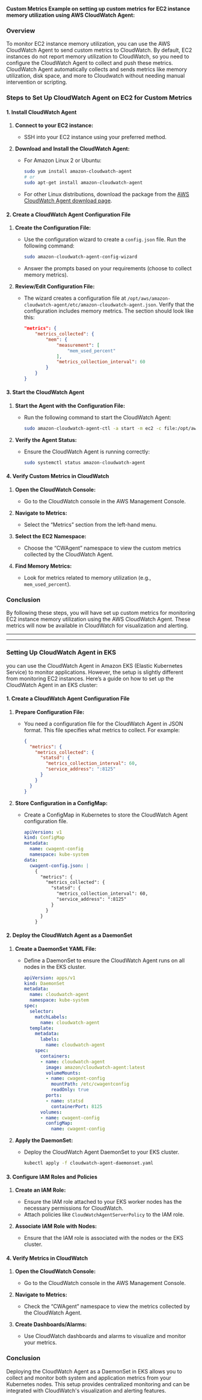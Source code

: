 **Custom Metrics Example on setting up custom metrics for EC2 instance memory utilization using AWS CloudWatch Agent:**


### Overview

To monitor EC2 instance memory utilization, you can use the AWS CloudWatch Agent to send custom metrics to CloudWatch. By default, EC2 instances do not report memory utilization to CloudWatch, so you need to configure the CloudWatch Agent to collect and push these metrics. CloudWatch Agent automatically collects and sends metrics like memory utilization, disk space, and more to Cloudwatch without needing manual intervention or scripting.

### Steps to Set Up CloudWatch Agent on EC2 for Custom Metrics

#### 1. **Install CloudWatch Agent**

1. **Connect to your EC2 instance:**
   - SSH into your EC2 instance using your preferred method.

2. **Download and Install the CloudWatch Agent:**
   - For Amazon Linux 2 or Ubuntu:
     ```bash
     sudo yum install amazon-cloudwatch-agent
     # or
     sudo apt-get install amazon-cloudwatch-agent
     ```
   - For other Linux distributions, download the package from the [AWS CloudWatch Agent download page](https://docs.aws.amazon.com/AmazonCloudWatch/latest/monitoring/install-CloudWatch-Agent-commandline.html).

#### 2. **Create a CloudWatch Agent Configuration File**

1. **Create the Configuration File:**
   - Use the configuration wizard to create a `config.json` file. Run the following command:
     ```bash
     sudo amazon-cloudwatch-agent-config-wizard
     ```
   - Answer the prompts based on your requirements (choose to collect memory metrics).

2. **Review/Edit Configuration File:**
   - The wizard creates a configuration file at `/opt/aws/amazon-cloudwatch-agent/etc/amazon-cloudwatch-agent.json`. Verify that the configuration includes memory metrics. The section should look like this:
     ```json
     "metrics": {
         "metrics_collected": {
             "mem": {
                 "measurement": [
                     "mem_used_percent"
                 ],
                 "metrics_collection_interval": 60
             }
         }
     }
     ```

#### 3. **Start the CloudWatch Agent**

1. **Start the Agent with the Configuration File:**
   - Run the following command to start the CloudWatch Agent:
     ```bash
     sudo amazon-cloudwatch-agent-ctl -a start -m ec2 -c file:/opt/aws/amazon-cloudwatch-agent/etc/amazon-cloudwatch-agent.json
     ```

2. **Verify the Agent Status:**
   - Ensure the CloudWatch Agent is running correctly:
     ```bash
     sudo systemctl status amazon-cloudwatch-agent
     ```

#### 4. **Verify Custom Metrics in CloudWatch**

1. **Open the CloudWatch Console:**
   - Go to the CloudWatch console in the AWS Management Console.

2. **Navigate to Metrics:**
   - Select the “Metrics” section from the left-hand menu.

3. **Select the EC2 Namespace:**
   - Choose the “CWAgent” namespace to view the custom metrics collected by the CloudWatch Agent.

4. **Find Memory Metrics:**
   - Look for metrics related to memory utilization (e.g., `mem_used_percent`).

### Conclusion

By following these steps, you will have set up custom metrics for monitoring EC2 instance memory utilization using the AWS CloudWatch Agent. These metrics will now be available in CloudWatch for visualization and alerting.

---
---


### Setting Up CloudWatch Agent in EKS

you can use the CloudWatch Agent in Amazon EKS (Elastic Kubernetes Service) to monitor applications. However, the setup is slightly different from monitoring EC2 instances. Here’s a guide on how to set up the CloudWatch Agent in an EKS cluster:

#### 1. **Create a CloudWatch Agent Configuration File**

1. **Prepare Configuration File:**
   - You need a configuration file for the CloudWatch Agent in JSON format. This file specifies what metrics to collect. For example:
     ```json
     {
       "metrics": {
         "metrics_collected": {
           "statsd": {
             "metrics_collection_interval": 60,
             "service_address": ":8125"
           }
         }
       }
     }
     ```

2. **Store Configuration in a ConfigMap:**
   - Create a ConfigMap in Kubernetes to store the CloudWatch Agent configuration file.
     ```yaml
     apiVersion: v1
     kind: ConfigMap
     metadata:
       name: cwagent-config
       namespace: kube-system
     data:
       cwagent-config.json: |
         {
           "metrics": {
             "metrics_collected": {
               "statsd": {
                 "metrics_collection_interval": 60,
                 "service_address": ":8125"
               }
             }
           }
         }
     ```

#### 2. **Deploy the CloudWatch Agent as a DaemonSet**

1. **Create a DaemonSet YAML File:**
   - Define a DaemonSet to ensure the CloudWatch Agent runs on all nodes in the EKS cluster.
     ```yaml
     apiVersion: apps/v1
     kind: DaemonSet
     metadata:
       name: cloudwatch-agent
       namespace: kube-system
     spec:
       selector:
         matchLabels:
           name: cloudwatch-agent
       template:
         metadata:
           labels:
             name: cloudwatch-agent
         spec:
           containers:
           - name: cloudwatch-agent
             image: amazon/cloudwatch-agent:latest
             volumeMounts:
             - name: cwagent-config
               mountPath: /etc/cwagentconfig
               readOnly: true
             ports:
             - name: statsd
               containerPort: 8125
           volumes:
           - name: cwagent-config
             configMap:
               name: cwagent-config
     ```

2. **Apply the DaemonSet:**
   - Deploy the CloudWatch Agent DaemonSet to your EKS cluster.
     ```bash
     kubectl apply -f cloudwatch-agent-daemonset.yaml
     ```

#### 3. **Configure IAM Roles and Policies**

1. **Create an IAM Role:**
   - Ensure the IAM role attached to your EKS worker nodes has the necessary permissions for CloudWatch.
   - Attach policies like `CloudWatchAgentServerPolicy` to the IAM role.

2. **Associate IAM Role with Nodes:**
   - Ensure that the IAM role is associated with the nodes or the EKS cluster.

#### 4. **Verify Metrics in CloudWatch**

1. **Open the CloudWatch Console:**
   - Go to the CloudWatch console in the AWS Management Console.

2. **Navigate to Metrics:**
   - Check the “CWAgent” namespace to view the metrics collected by the CloudWatch Agent.

3. **Create Dashboards/Alarms:**
   - Use CloudWatch dashboards and alarms to visualize and monitor your metrics.

### Conclusion

Deploying the CloudWatch Agent as a DaemonSet in EKS allows you to collect and monitor both system and application metrics from your Kubernetes nodes. This setup provides centralized monitoring and can be integrated with CloudWatch's visualization and alerting features.

